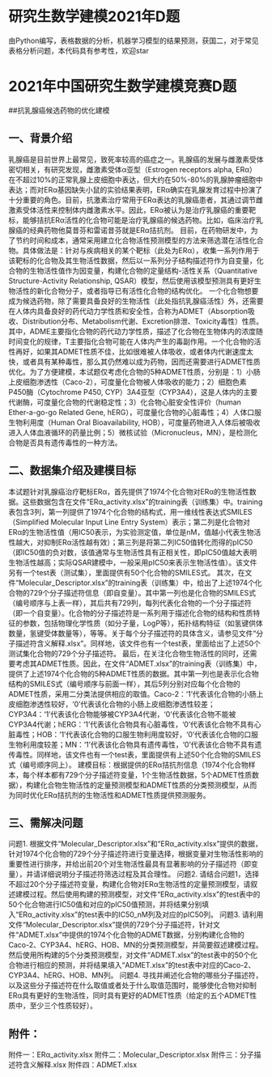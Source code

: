 # 研究生数学建模2021年D题

由Python编写，表格数据的分析，机器学习模型的结果预测，获国二，对于常见表格分析问题，本代码具有参考性，欢迎star

# 2021年中国研究生数学建模竞赛D题
##抗乳腺癌候选药物的优化建模
## 一、背景介绍
乳腺癌是目前世界上最常见，致死率较高的癌症之一。乳腺癌的发展与雌激素受体密切相关，有研究发现，雌激素受体α亚型（Estrogen receptors alpha, ERα）在不超过10%的正常乳腺上皮细胞中表达，但大约在50%-80%的乳腺肿瘤细胞中表达；而对ERα基因缺失小鼠的实验结果表明，ERα确实在乳腺发育过程中扮演了十分重要的角色。目前，抗激素治疗常用于ERα表达的乳腺癌患者，其通过调节雌激素受体活性来控制体内雌激素水平。因此，ERα被认为是治疗乳腺癌的重要靶标，能够拮抗ERα活性的化合物可能是治疗乳腺癌的候选药物。比如，临床治疗乳腺癌的经典药物他莫昔芬和雷诺昔芬就是ERα拮抗剂。
目前，在药物研发中，为了节约时间和成本，通常采用建立化合物活性预测模型的方法来筛选潜在活性化合物。具体做法是：针对与疾病相关的某个靶标（此处为ERα），收集一系列作用于该靶标的化合物及其生物活性数据，然后以一系列分子结构描述符作为自变量，化合物的生物活性值作为因变量，构建化合物的定量结构-活性关系（Quantitative Structure-Activity Relationship, QSAR）模型，然后使用该模型预测具有更好生物活性的新化合物分子，或者指导已有活性化合物的结构优化。
一个化合物想要成为候选药物，除了需要具备良好的生物活性（此处指抗乳腺癌活性）外，还需要在人体内具备良好的药代动力学性质和安全性，合称为ADMET（Absorption吸收、Distribution分布、Metabolism代谢、Excretion排泄、Toxicity毒性）性质。其中，ADME主要指化合物的药代动力学性质，描述了化合物在生物体内的浓度随时间变化的规律，T主要指化合物可能在人体内产生的毒副作用。一个化合物的活性再好，如果其ADMET性质不佳，比如很难被人体吸收，或者体内代谢速度太快，或者具有某种毒性，那么其仍然难以成为药物，因而还需要进行ADMET性质优化。为了方便建模，本试题仅考虑化合物的5种ADMET性质，分别是：1）小肠上皮细胞渗透性（Caco-2），可度量化合物被人体吸收的能力；2）细胞色素P450酶（Cytochrome P450, CYP）3A4亚型（CYP3A4），这是人体内的主要代谢酶，可度量化合物的代谢稳定性；3）化合物心脏安全性评价（human Ether-a-go-go Related Gene, hERG），可度量化合物的心脏毒性；4）人体口服生物利用度（Human Oral Bioavailability, HOB），可度量药物进入人体后被吸收进入人体血液循环的药量比例；5）微核试验（Micronucleus，MN），是检测化合物是否具有遗传毒性的一种方法。
## 二、数据集介绍及建模目标
本试题针对乳腺癌治疗靶标ERα，首先提供了1974个化合物对ERα的生物活性数据。这些数据包含在文件“ERα_activity.xlsx”的training表（训练集）中。training表包含3列，第一列提供了1974个化合物的结构式，用一维线性表达式SMILES（Simplified Molecular Input Line Entry System）表示；第二列是化合物对ERα的生物活性值（用IC50表示，为实验测定值，单位是nM，值越小代表生物活性越大，对抑制ERα活性越有效）；第三列是将第二列IC50值转化而得的pIC50（即IC50值的负对数，该值通常与生物活性具有正相关性，即pIC50值越大表明生物活性越高；实际QSAR建模中，一般采用pIC50来表示生物活性值）。该文件另有一个test表（测试集），里面提供有50个化合物的SMILES式。
其次，在文件“Molecular_Descriptor.xlsx”的training表（训练集）中，给出了上述1974个化合物的729个分子描述符信息（即自变量）。其中第一列也是化合物的SMILES式（编号顺序与上表一样），其后共有729列，每列代表化合物的一个分子描述符（即一个自变量）。化合物的分子描述符是一系列用于描述化合物的结构和性质特征的参数，包括物理化学性质（如分子量，LogP等），拓扑结构特征（如氢键供体数量，氢键受体数量等），等等。关于每个分子描述符的具体含义，请参见文件“分子描述符含义解释.xlsx”。同样地，该文件也有一个test表，里面给出了上述50个测试集化合物的729个分子描述符。
最后，在关注化合物生物活性的同时，还需要考虑其ADMET性质。因此，在文件“ADMET.xlsx”的training表（训练集）中，提供了上述1974个化合物的5种ADMET性质的数据。其中第一列也是表示化合物结构的SMILES式（编号顺序与前面一样），其后5列分别对应每个化合物的ADMET性质，采用二分类法提供相应的取值。Caco-2：‘1’代表该化合物的小肠上皮细胞渗透性较好，‘0’代表该化合物的小肠上皮细胞渗透性较差；CYP3A4：‘1’代表该化合物能够被CYP3A4代谢，‘0’代表该化合物不能被CYP3A4代谢；hERG：‘1’代表该化合物具有心脏毒性，‘0’代表该化合物不具有心脏毒性；HOB：‘1’代表该化合物的口服生物利用度较好，‘0’代表该化合物的口服生物利用度较差；MN：‘1’代表该化合物具有遗传毒性，‘0’代表该化合物不具有遗传毒性。同样地，该文件也有一个test表，里面提供有上述50个化合物的SMILES式（编号顺序同上）。
建模目标：根据提供的ERα拮抗剂信息（1974个化合物样本，每个样本都有729个分子描述符变量，1个生物活性数据，5个ADMET性质数据），构建化合物生物活性的定量预测模型和ADMET性质的分类预测模型，从而为同时优化ERα拮抗剂的生物活性和ADMET性质提供预测服务。
## 三、需解决问题
问题1. 根据文件“Molecular_Descriptor.xlsx”和“ERα_activity.xlsx”提供的数据，针对1974个化合物的729个分子描述符进行变量选择，根据变量对生物活性影响的重要性进行排序，并给出前20个对生物活性最具有显著影响的分子描述符（即变量），并请详细说明分子描述符筛选过程及其合理性。
问题2. 请结合问题1，选择不超过20个分子描述符变量，构建化合物对ERα生物活性的定量预测模型，请叙述建模过程。然后使用构建的预测模型，对文件“ERα_activity.xlsx”的test表中的50个化合物进行IC50值和对应的pIC50值预测，并将结果分别填入“ERα_activity.xlsx”的test表中的IC50_nM列及对应的pIC50列。
问题3. 请利用文件“Molecular_Descriptor.xlsx”提供的729个分子描述符，针对文件“ADMET.xlsx”中提供的1974个化合物的ADMET数据，分别构建化合物的Caco-2、CYP3A4、hERG、HOB、MN的分类预测模型，并简要叙述建模过程。然后使用所构建的5个分类预测模型，对文件“ADMET.xlsx”的test表中的50个化合物进行相应的预测，并将结果填入“ADMET.xlsx”的test表中对应的Caco-2、CYP3A4、hERG、HOB、MN列。
问题4. 寻找并阐述化合物的哪些分子描述符，以及这些分子描述符在什么取值或者处于什么取值范围时，能够使化合物对抑制ERα具有更好的生物活性，同时具有更好的ADMET性质（给定的五个ADMET性质中，至少三个性质较好）。

## 附件：
附件一：ERα_activity.xlsx
附件二：Molecular_Descriptor.xlsx
附件三：分子描述符含义解释.xlsx
附件四：ADMET.xlsx


